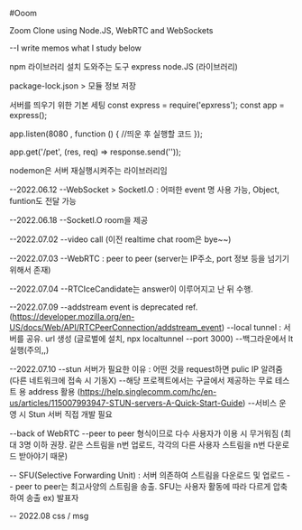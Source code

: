 #Ooom

Zoom Clone using Node.JS, WebRTC and WebSockets

--I write memos what I study below

npm 라이브러리 설치 도와주는 도구
express node.JS (라이브러리)

package-lock.json > 모듈 정보 저장

서버를 띄우기 위한 기본 세팅
const express = require('epxress');
const app = express();

app.listen(8080 , function () {
//띄운 후 실행할 코드
});

app.get('/pet', (res, req) => response.send(''));

nodemon은 서버 재실행시켜주는 라이브러리임

--2022.06.12
--WebSocket > SocketI.O : 어떠한 event 명 사용 가능, Object, funtion도 전달 가능

--2022.06.18
--SocketI.O room을 제공

--2022.07.02
--video call (이전 realtime chat room은 bye~~)

--2022.07.03
--WebRTC : peer to peer (server는 IP주소, port 정보 등을 넘기기 위해서 존재)

--2022.07.04
--RTCIceCandidate는 answer이 이루어지고 난 뒤 수행.

--2022.07.09
--addstream event is deprecated ref. (https://developer.mozilla.org/en-US/docs/Web/API/RTCPeerConnection/addstream_event)
--local tunnel : 서버를 공유. url 생성 (글로벌에 설치, npx localtunnel --port 3000)
--백그라운에서 lt 실행(주의,,)

--2022.07.10
--stun 서버가 필요한 이유 : 어떤 것을 request하면 pulic IP 알려줌 (다른 네트워크에 접속 시 기동X)
--해당 프로젝트에서는 구글에서 제공하는 무료 테스트 용 address 활용
(https://help.singlecomm.com/hc/en-us/articles/115007993947-STUN-servers-A-Quick-Start-Guide)
--서비스 운영 시 Stun 서버 직접 개발 필요

--back of WebRTC
--peer to peer 형식이므로 다수 사용자가 이용 시 무거워짐 (최대 3명 이하 권장. 같은 스트림을 n번 업로드, 각각의 다른 사용자 스트림을 n번 다운로드 받아야기 때문)

-- SFU(Selective Forwarding Unit) : 서버 의존하여 스트림을 다운로드 및 업로드
-- peer to peer는 최고사양의 스트림을 송출. SFU는 사용자 활동에 따라 다르게 압축하여 송출 ex) 발표자

-- 2022.08 css  /  msg 
